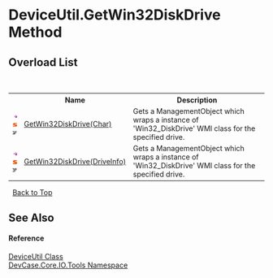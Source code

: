 # DeviceUtil.GetWin32DiskDrive Method 
 


## Overload List
&nbsp;<table><tr><th></th><th>Name</th><th>Description</th></tr><tr><td>![Public method](media/pubmethod.gif "Public method")![Static member](media/static.gif "Static member")![Code example](media/CodeExample.png "Code example")</td><td><a href="M_DevCase_Core_IO_Tools_DeviceUtil_GetWin32DiskDrive">GetWin32DiskDrive(Char)</a></td><td>
Gets a ManagementObject which wraps a instance of 'Win32_DiskDrive' WMI class for the specified drive.</td></tr><tr><td>![Public method](media/pubmethod.gif "Public method")![Static member](media/static.gif "Static member")![Code example](media/CodeExample.png "Code example")</td><td><a href="M_DevCase_Core_IO_Tools_DeviceUtil_GetWin32DiskDrive_1">GetWin32DiskDrive(DriveInfo)</a></td><td>
Gets a ManagementObject which wraps a instance of 'Win32_DiskDrive' WMI class for the specified drive.</td></tr></table>&nbsp;
<a href="#deviceutil.getwin32diskdrive-method">Back to Top</a>

## See Also


#### Reference
<a href="T_DevCase_Core_IO_Tools_DeviceUtil">DeviceUtil Class</a><br /><a href="N_DevCase_Core_IO_Tools">DevCase.Core.IO.Tools Namespace</a><br />